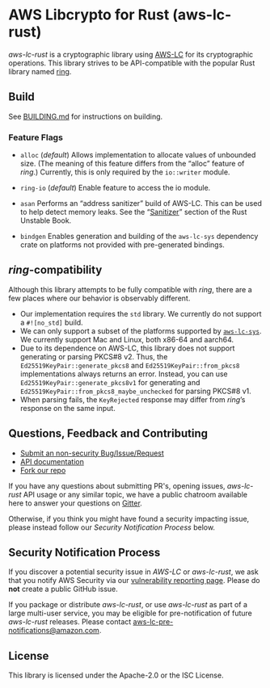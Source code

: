 # AWS Libcrypto for Rust (aws-lc-rust)
*aws-lc-rust* is a cryptographic library using [AWS-LC](https://github.com/aws/aws-lc) for its cryptographic operations.
This library strives to be API-compatible with the popular Rust library named 
[ring](https://github.com/briansmith/ring).

## Build
See [BUILDING.md](BUILDING.md) for instructions on building.

### Feature Flags
* `alloc` (*default*)
Allows implementation to allocate values of unbounded size. (The meaning of this feature differs from the “alloc” 
feature of *ring*.) Currently, this is only required by the `io::writer` module.

* `ring-io` (*default*)
Enable feature to access the io module.

* `asan`
Performs an “address sanitizer” build of AWS-LC. This can be used to help detect memory leaks. See the 
“[Sanitizer](https://doc.rust-lang.org/beta/unstable-book/compiler-flags/sanitizer.html)” 
section of the Rust Unstable Book.

* `bindgen`
Enables generation and building of the `aws-lc-sys` dependency crate on platforms not provided with pre-generated bindings.

## *ring*-compatibility

Although this library attempts to be fully compatible with *ring*, there are a few places where our behavior is 
observably different.

* Our implementation requires the `std` library. We currently do not support a `#![no_std]` build.
* We can only support a subset of the platforms supported by [`aws-lc-sys`](https://crates.io/crates/aws-lc-sys). We currently support Mac and Linux, both 
x86-64 and aarch64.
* Due to its dependence on AWS-LC, this library does not support generating or parsing PKCS#8 v2. 
Thus, the `Ed25519KeyPair::generate_pkcs8` and `Ed25519KeyPair::from_pkcs8` implementations always returns an error. 
Instead, you can use `Ed25519KeyPair::generate_pkcs8v1` for generating and `Ed25519KeyPair::from_pkcs8_maybe_unchecked`
for parsing PKCS#8 v1.
* When parsing fails, the `KeyRejected` response may differ from *ring*’s response on the same input.

## Questions, Feedback and Contributing

* [Submit an non-security Bug/Issue/Request](https://github.com/awslabs/aws-lc-rust/issues/new/choose)
* [API documentation](https://docs.rs/aws-lc-rust/)
* [Fork our repo](https://github.com/awslabs/aws-lc-rust/fork)

If you have any questions about submitting PR's, opening issues, *aws-lc-rust* API usage or
any similar topic, we have a public chatroom available here to answer your questions
on [Gitter](https://gitter.im/aws/aws-lc).

Otherwise, if you think you might have found a security impacting issue, please instead
follow our *Security Notification Process* below.

## Security Notification Process

If you discover a potential security issue in *AWS-LC* or *aws-lc-rust*, we ask that you notify AWS
Security via our
[vulnerability reporting page](https://aws.amazon.com/security/vulnerability-reporting/).
Please do **not** create a public GitHub issue.

If you package or distribute *aws-lc-rust*, or use *aws-lc-rust* as part of a large multi-user service,
you may be eligible for pre-notification of future *aws-lc-rust* releases.
Please contact aws-lc-pre-notifications@amazon.com.

## License

This library is licensed under the Apache-2.0 or the ISC License.
